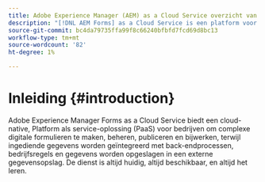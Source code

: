 ```yaml
---
title: Adobe Experience Manager (AEM) as a Cloud Service overzicht van Forms
description: "[!DNL AEM Forms] as a Cloud Service is een platform voor het maken, beheren en publiceren van formulieren en bedrijfsprocessen op bedrijfsniveau."
source-git-commit: bc4da79735ffa99f8c66240bfbfd7fcd69d8bc13
workflow-type: tm+mt
source-wordcount: '82'
ht-degree: 1%

---
```



# Inleiding {#introduction}

Adobe Experience Manager Forms as a Cloud Service biedt een cloud-native, Platform als service-oplossing (PaaS) voor bedrijven om complexe digitale formulieren te maken, beheren, publiceren en bijwerken, terwijl ingediende gegevens worden geïntegreerd met back-endprocessen, bedrijfsregels en gegevens worden opgeslagen in een externe gegevensopslag. De dienst is altijd huidig, altijd beschikbaar, en altijd het leren.